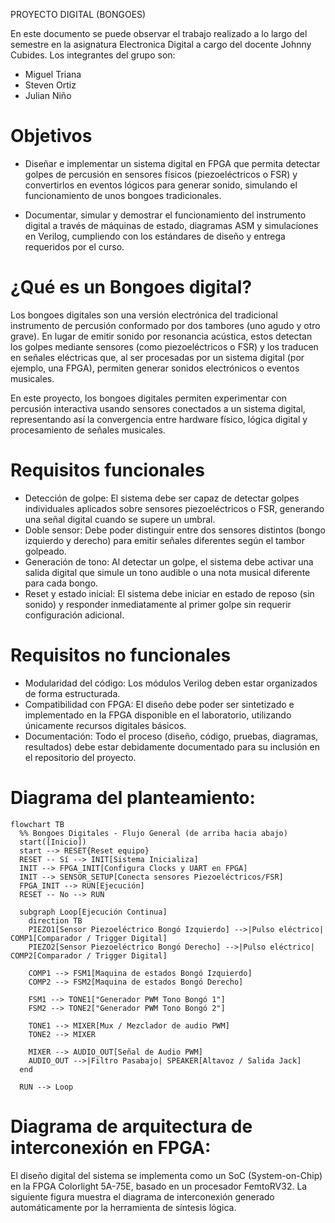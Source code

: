PROYECTO DIGITAL (BONGOES)

En este documento se puede observar el trabajo realizado a lo largo del semestre en la asignatura Electronica Digital a cargo del docente Johnny Cubides. Los integrantes del grupo son:

- Miguel Triana
- Steven Ortiz
- Julian Niño

# Objetivos 

- Diseñar e implementar un sistema digital en FPGA que permita detectar golpes de percusión en sensores físicos (piezoeléctricos o FSR) y convertirlos en eventos lógicos para generar sonido, simulando el funcionamiento de unos bongoes tradicionales.

- Documentar, simular y demostrar el funcionamiento del instrumento digital a través de máquinas de estado, diagramas ASM y simulaciones en Verilog, cumpliendo con los estándares de diseño y entrega requeridos por el curso.


# ¿Qué es un Bongoes digital?

Los bongoes digitales son una versión electrónica del tradicional instrumento de percusión conformado por dos tambores (uno agudo y otro grave). En lugar de emitir sonido por resonancia acústica, estos detectan los golpes mediante sensores (como piezoeléctricos o FSR) y los traducen en señales eléctricas que, al ser procesadas por un sistema digital (por ejemplo, una FPGA), permiten generar sonidos electrónicos o eventos musicales.

En este proyecto, los bongoes digitales permiten experimentar con percusión interactiva usando sensores conectados a un sistema digital, representando así la convergencia entre hardware físico, lógica digital y procesamiento de señales musicales.


# Requisitos funcionales

- Detección de golpe: El sistema debe ser capaz de detectar golpes individuales aplicados sobre sensores piezoeléctricos o FSR, generando una señal digital cuando se supere un umbral.
- Doble sensor: Debe poder distinguir entre dos sensores distintos (bongo izquierdo y derecho) para emitir señales diferentes según el tambor golpeado.
- Generación de tono: Al detectar un golpe, el sistema debe activar una salida digital que simule un tono audible o una nota musical diferente para cada bongo.
- Reset y estado inicial: El sistema debe iniciar en estado de reposo (sin sonido) y responder inmediatamente al primer golpe sin requerir configuración adicional.


# Requisitos no funcionales

- Modularidad del código: Los módulos Verilog deben estar organizados de forma estructurada.  
- Compatibilidad con FPGA: El diseño debe poder ser sintetizado e implementado en la FPGA disponible en el laboratorio, utilizando únicamente recursos digitales básicos.  
-  Documentación: Todo el proceso (diseño, código, pruebas, diagramas, resultados) debe estar debidamente documentado para su inclusión en el repositorio del proyecto.


# Diagrama del planteamiento: 

```` mermaid
flowchart TB
  %% Bongoes Digitales - Flujo General (de arriba hacia abajo)
  start([Inicio])
  start --> RESET{Reset equipo}
  RESET -- Sí --> INIT[Sistema Inicializa]
  INIT --> FPGA_INIT[Configura Clocks y UART en FPGA]
  INIT --> SENSOR_SETUP[Conecta sensores Piezoeléctricos/FSR]
  FPGA_INIT --> RUN[Ejecución]
  RESET -- No --> RUN

  subgraph Loop[Ejecución Continua]
    direction TB
    PIEZO1[Sensor Piezoeléctrico Bongó Izquierdo] -->|Pulso eléctrico| COMP1[Comparador / Trigger Digital]
    PIEZO2[Sensor Piezoeléctrico Bongó Derecho] -->|Pulso eléctrico| COMP2[Comparador / Trigger Digital]

    COMP1 --> FSM1[Maquina de estados Bongó Izquierdo]
    COMP2 --> FSM2[Maquina de estados Bongó Derecho]

    FSM1 --> TONE1["Generador PWM Tono Bongó 1"]
    FSM2 --> TONE2["Generador PWM Tono Bongó 2"]

    TONE1 --> MIXER[Mux / Mezclador de audio PWM]
    TONE2 --> MIXER

    MIXER --> AUDIO_OUT[Señal de Audio PWM]
    AUDIO_OUT -->|Filtro Pasabajo| SPEAKER[Altavoz / Salida Jack]
  end

  RUN --> Loop

````

# Diagrama de arquitectura de interconexión en FPGA: 

El diseño digital del sistema se implementa como un SoC (System-on-Chip) en la FPGA Colorlight 5A-75E, basado en un procesador FemtoRV32. La siguiente figura muestra el diagrama de interconexión generado automáticamente por la herramienta de síntesis lógica.


